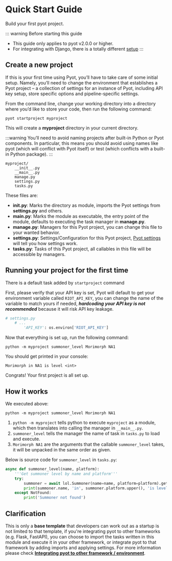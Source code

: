# Quick Start Guide

Build your first pyot project.

::: warning Before starting this guide
* This guide only applies to pyot v2.0.0 or higher.
* For integrating with Django, there is a totally different [setup](django.html)
:::

## Create a new project

If this is your first time using Pyot, you’ll have to take care of some initial setup. Namely, you’ll need to change the environment that establishes a Pyot project – a collection of settings for an instance of Pyot, including API key setup, store specific options and pipeline-specific settings.

From the command line, change your working directory into a directory where you’d like to store your code, then run the following command:

```shell
pyot startproject myproject
```
This will create a **myproject** directory in your current directory.

:::warning
You’ll need to avoid naming projects after built-in Python or Pyot components. In particular, this means you should avoid using names like pyot (which will conflict with Pyot itself) or test (which conflicts with a built-in Python package).
:::

```shell
myproject/
    __init__.py
    __main__.py
    manage.py
    settings.py
    tasks.py
```

These files are:
* **__init__.py**: Marks the directory as module, imports the Pyot settings from **settings.py** and others.
* **__main__.py**: Marks the module as executable, the entry point of the module, defaults to executing the task manager in **manage.py**.
* **manage.py**: Managers for this Pyot project, you can change this file to your wanted behavior.
* **settings.py**: Settings/Configuration for this Pyot project, [Pyot settings](settings.html) will tell you how settings work.
* **tasks.py**: Tasks of this Pyot project, all callables in this file will be accessible by managers. 

## Running your project for the first time

There is a default task added by `startproject` command

First, please verify that your API key is set, Pyot will default to get your environment variable called `RIOT_API_KEY`, you can change the name of the variable to match yours if needed, ***hardcoding your API key is not recommended*** because it will risk API key leakage.

```python
# settings.py
    # ...
        'API_KEY': os.environ['RIOT_API_KEY'] 
```


Now that everything is set up, run the following command:

```shell
python -m myproject summoner_level Morimorph NA1
```

You should get printed in your console:
```shell
Morimorph in NA1 is level <int>
```

Congrats! Your first project is all set up.

## How it works

We executed above:
```shell
python -m myproject summoner_level Morimorph NA1
```

1. `python -m myproject` tells python to execute `myproject` as a module, which then translates into calling the manager in `__main__.py`.
2. `summoner_level` tells the manager the name of task in `tasks.py` to load and execute.
3. `Morimorph NA1` are the arguments that the callable `summoner_level` takes, it will be unpacked in the same order as given.

Below is source code for `summoner_level` in `tasks.py`:

```python
async def summoner_level(name, platform):
    '''Get summoner level by name and platform'''
    try:
        summoner = await lol.Summoner(name=name, platform=platform).get()
        print(summoner.name, 'in', summoner.platform.upper(), 'is level', summoner.level)
    except NotFound:
        print('Summoner not found')
```

## Clarification

This is only a **base template** that developers can work out as a startup is not limited to that template, if you're integrating pyot to other frameworks (e.g. Flask, FastAPI), you can choose to import the tasks written in this module and execute it in your other framework, or integrate pyot to that framework by adding imports and applying settings. For more information please check **[Integrating pyot to other framework / environment](/topics/integrating.html)**.
